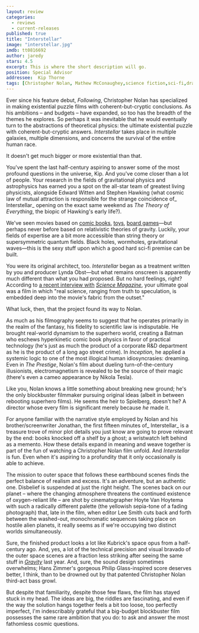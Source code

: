 ```yaml
---
layout: review
categories: 
  - reviews
  - current-releases
published: true
title: "Interstellar"
image: "interstellar.jpg"
imdb: tt0816692
author: jaredy
stars: 4.5
excerpt: This is where the short description will go.
position: Special Advisor
addressee:  Kip Thorne
tags: [Christopher Nolan, Mathew McConaughey,science fiction,sci-fi,drama]
---
```

Ever since his feature debut, _Following_, Christopher Nolan has specialized in making existential puzzle films with coherent-but-cryptic conclusions. As his ambitions – and budgets – have expanded, so too has the breadth of the themes he explores. So perhaps it was inevitable that he would eventually turn to the abstractions of theoretical physics: the ultimate existential puzzle with coherent-but-cryptic answers. _Interstellar_ takes place in multiple galaxies, multiple dimensions, and concerns the survival of the entire human race.

It doesn't get much bigger or more existential than that.

You've spent the last half-century aspiring to answer some of the most profound questions in the universe, Kip. And you've come closer than a lot of people. Your research in the fields of gravitational physics and astrophysics has earned you a spot on the all-star team of greatest living physicists, alongside Edward Witten and Stephen Hawking (what cosmic law of mutual attraction is responsible for the strange coincidence of_ Interstellar_ opening on the exact same weekend as _The Theory of Everything_, the biopic of Hawking's early life?).

We've seen movies based on [comic books](http://www.dearcastandcrew.com/content/2012/5/11/the-avengers.html), [toys](http://www.dearcastandcrew.com/content/2014/6/27/transformers-age-of-extinction.html), [board games](http://www.dearcastandcrew.com/content/2012/5/18/battleship.html)—but perhaps never before based on relativistic theories of gravity. Luckily, your fields of expertise are a bit more accessible than string theory or supersymmetric quantum fields. Black holes, wormholes, gravitational waves—this is the sexy stuff upon which a good hard sci-fi premise can be built.

You were its original architect, too. _Interstellar_ began as a treatment written by you and producer Lynda Obst—but what remains onscreen is apparently much different than what you had proposed. But no hard feelings, right? According to [a recent interview with](http://news.sciencemag.org/people-events/2014/11/physicist-who-inspired-interstellar-spills-backstory-and-scene-makes-him) [_Science Magazine_](http://news.sciencemag.org/people-events/2014/11/physicist-who-inspired-interstellar-spills-backstory-and-scene-makes-him), your ultimate goal was a film in which "real science, ranging from truth to speculation, is embedded deep into the movie's fabric from the outset."

What luck, then, that the project found its way to Nolan.

As much as his filmography seems to suggest that he operates primarily in the realm of the fantasy, his fidelity to scientific law is indisputable. He brought real-world dynamism to the superhero world, creating a Batman who eschews hyperkinetic comic book physics in favor of practical technology (he's just as much the product of a corporate R&D department as he is the product of a long ago street crime). In _Inception_, he applied a systemic logic to one of the most illogical human idiosyncrasies: dreaming. Even in _The Prestige_, Nolan's film about dueling turn-of-the-century illusionists, electromagnetism is revealed to be the source of their magic (there's even a cameo appearance by Nikola Tesla).

Like you, Nolan knows a little something about breaking new ground; he's the only blockbuster filmmaker pursuing original ideas (albeit in between rebooting superhero films). He seems the heir to Spielberg, doesn't he? A director whose every film is significant merely because _he_ made it.

For anyone familiar with the narrative style employed by Nolan and his brother/screenwriter Jonathan, the first fifteen minutes of_ Interstellar_ is a treasure trove of minor plot details you just know are going to prove relevant by the end: books knocked off a shelf by a ghost; a wristwatch left behind as a memento. How these details expand in meaning and weave together is part of the fun of watching a Christopher Nolan film unfold. And _Interstellar_ is fun. Even when it's aspiring to a profundity that it only occasionally is able to achieve.

The mission to outer space that follows these earthbound scenes finds the perfect balance of realism and excess. It's an adventure, but an authentic one. Disbelief is suspended at just the right height. The scenes back on our planet – where the changing atmosphere threatens the continued existence of oxygen-reliant life – are shot by cinematographer Hoyte Van Hoytema with such a radically different palette (the yellowish sepia-tone of a fading photograph) that, late in the film, when editor Lee Smith cuts back and forth between the washed-out, monochromatic sequences taking place on hostile alien planets, it really seems as if we're occupying two distinct worlds simultaneously.

Sure, the finished product looks a lot like Kubrick's space opus from a half-century ago. And, yes, a lot of the technical precision and visual bravado of the outer space scenes are a fraction less striking after seeing the same stuff in [_Gravity_](http://www.dearcastandcrew.com/content/2013/10/4/gravity.html) last year. And, sure, the sound design sometimes overwhelms; Hans Zimmer's gorgeous Philip Glass-inspired score deserves better, I think, than to be drowned out by that patented Christopher Nolan third-act bass growl.

But despite that familiarity, despite those few flaws, the film has stayed stuck in my head. The ideas are big, the riddles are fascinating, and even if the way the solution hangs together feels a bit too loose, too perfectly imperfect, I'm indescribably grateful that a big-budget blockbuster film possesses the same rare ambition that you do: to ask and answer the most fathomless cosmic questions.